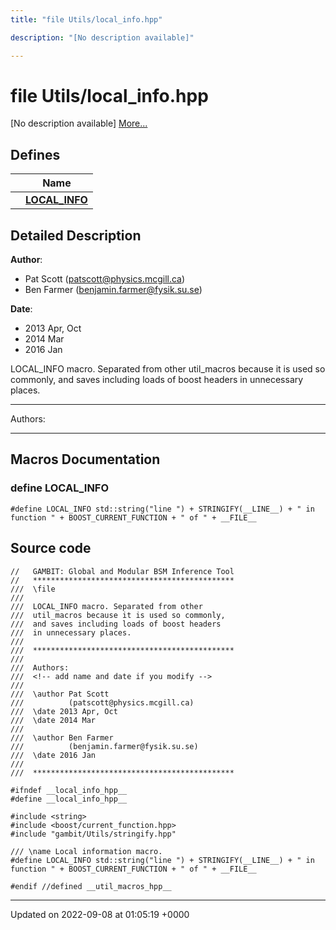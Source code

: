 ```yaml
---
title: "file Utils/local_info.hpp"

description: "[No description available]"

---
```


# file Utils/local_info.hpp

[No description available] [More...](#detailed-description)

## Defines

|                | Name           |
| -------------- | -------------- |
|  | **[LOCAL_INFO](/documentation/code/files/local__info_8hpp/)**  |

## Detailed Description


**Author**: 

  * Pat Scott ([patscott@physics.mcgill.ca](mailto:patscott@physics.mcgill.ca)) 
  * Ben Farmer ([benjamin.farmer@fysik.su.se](mailto:benjamin.farmer@fysik.su.se)) 


**Date**: 

  * 2013 Apr, Oct 
  * 2014 Mar
  * 2016 Jan


LOCAL_INFO macro. Separated from other util_macros because it is used so commonly, and saves including loads of boost headers in unnecessary places.



------------------

Authors:



------------------




## Macros Documentation

### define LOCAL_INFO

```
#define LOCAL_INFO std::string("line ") + STRINGIFY(__LINE__) + " in function " + BOOST_CURRENT_FUNCTION + " of " + __FILE__
```


## Source code

```
//   GAMBIT: Global and Modular BSM Inference Tool
//   *********************************************
///  \file
///
///  LOCAL_INFO macro. Separated from other
///  util_macros because it is used so commonly,
///  and saves including loads of boost headers
///  in unnecessary places.
///
///  *********************************************
///
///  Authors: 
///  <!-- add name and date if you modify -->
///   
///  \author Pat Scott
///          (patscott@physics.mcgill.ca)
///  \date 2013 Apr, Oct
///  \date 2014 Mar
///
///  \author Ben Farmer
///          (benjamin.farmer@fysik.su.se)
///  \date 2016 Jan
///
///  *********************************************

#ifndef __local_info_hpp__
#define __local_info_hpp__

#include <string>
#include <boost/current_function.hpp> 
#include "gambit/Utils/stringify.hpp"

/// \name Local information macro.
#define LOCAL_INFO std::string("line ") + STRINGIFY(__LINE__) + " in function " + BOOST_CURRENT_FUNCTION + " of " + __FILE__

#endif //defined __util_macros_hpp__
```


-------------------------------

Updated on 2022-09-08 at 01:05:19 +0000
